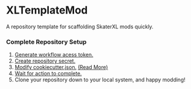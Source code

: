 # XLTemplateMod
A repository template for scaffolding SkaterXL mods quickly.

### Complete Repository Setup
1. [Generate workflow acess token.](https://github.com/MCBTay/XLTemplateMod/wiki/Generate-Workflow-Access-Token)
1. [Create repository secret.](https://github.com/MCBTay/XLTemplateMod/wiki/Create-Repository-Secret)
1. [Modify cookiecutter.json.](../../edit/main/cookiecutter.json) [(Read More)](https://github.com/MCBTay/XLTemplateMod/wiki/Modifying-cookiecutter.json)
1. [Wait for action to complete.]()
1. Clone your repository down to your local system, and happy modding!
